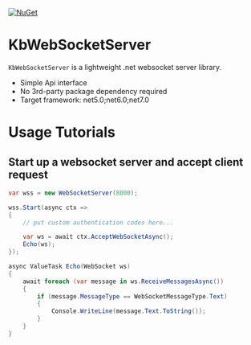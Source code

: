 [![NuGet](https://img.shields.io/nuget/v/KbWebSocketServer.svg?label=NuGet&logo=NuGet)](https://www.nuget.org/packages/KbWebSocketServer/)

# KbWebSocketServer

`KbWebSocketServer` is a lightweight .net websocket server library.
- Simple Api interface
- No 3rd-party package dependency required
- Target framework: net5.0;net6.0;net7.0

# Usage Tutorials

## Start up a websocket server and accept client request

```c#
var wss = new WebSocketServer(8000);

wss.Start(async ctx => 
{
    // put custom authentication codes here...

    var ws = await ctx.AcceptWebSocketAsync();
    Echo(ws);
});

async ValueTask Echo(WebSocket ws)
{
    await foreach (var message in ws.ReceiveMessagesAsync())
    {
        if (message.MessageType == WebSocketMessageType.Text)
        {
            Console.WriteLine(message.Text.ToString());
        }
    }
}
```

